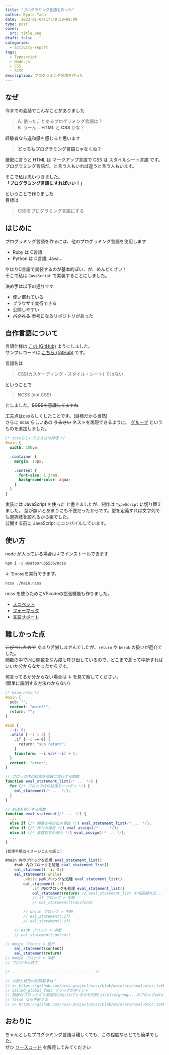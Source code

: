 ```yaml
---
title: "プログラミング言語を作った"
author: Ryuto Tada
date:  2023-01-07T17:49:59+09:00
type: post
cover:
  src: title.png
draft: false
categories:
  - activity-report
tags:
  - Typescript
  - Node.js
  - CSS
  - SCSS
description: プログラミング言語を作った
---
```


## なぜ
今までの会話でこんなことがありました
> A. 使ったことあるプログラミング言語は？  
> B. うーん... **HTML** と **CSS** かな？  

経験者なら違和感を感じると思います  
> **どっちもプログラミング言語じゃなくね？**

厳密に言うと  HTML は マークアップ言語で CSS は スタイルシート言語 です。  
プログラミング言語だ、と言う人もいれば違うと言う人もいます。  

そこで私は思いつきました。  
**「プログラミング言語にすればいい！」**

ということで作りました  
目標は
> CSSをプログラミング言語にする


## はじめに
プログラミング言語を作るには、他のプログラミング言語を使用します
- Ruby は C言語
- Python は C言語, Java...

やはりC言語で実装するのが基本的ぽい、が、めんどくさい！  
そこで私は `JavaScript` で実装することにしました。

決め手は以下の通りです
- 使い慣れている
- ブラウザで実行できる
- 公開しやすい
- ~~パクれる~~ 参考になるリポジトリがあった

## 自作言語について
言語仕様は [この (GitHub)](https://github.com/ncss-project/ncss#how-to-write-ncss) ようにしました。  
サンプルコードは [こちら (GitHub)](https://github.com/ncss-project/ncss/blob/main/main.ncss) です。

言語名は  
> CSS(カスケーディング・スタイル・シート) ではない

ということで
> NCSS (not CSS)

としました。~~SCSSを意識してますね~~  

工夫点はcssらしくしたことです。(目標だから当然)  
さらに scss らしいあの ~~うるさい~~ ネストを再現できるように、
[グループ](https://github.com/ncss-project/ncss#group) というものを追加しました。
```scss
/* scssらしいうるささの再現 */
#main {
  width: 100vw;

  .container {
    margin: 10px;

    .content {
      font-size: 1.2rem;
      background-color: aqua;
    }
  }
}
```

実装には JavaScript を使った と書きましたが、制作は `TypeScript` に切り替えました。
型が無いとあまりにも不便だったからです。型を定義すれば文字列でも選択肢を絞れるから楽でした。  
公開する前に JavaScript にコンパイルしています。


## 使い方
node が入っている場合は↓でインストールできます
```zsh
npm i -g @satooru65536/ncss
```
↓ でncssを実行できます。
```zsh
ncss ./main.ncss
```

ncss を使うためにVScodeの拡張機能も作りました。
- [スニペット](https://marketplace.visualstudio.com/items?itemName=SatooRu65536.ncss-snippets)
- [フォーマッタ](https://marketplace.visualstudio.com/items?itemName=SatooRu65536.ncss-formatter)
- [言語サポート](https://marketplace.visualstudio.com/items?itemName=SatooRu65536.ncss-support)

## 難しかった点
~~こぴぺしたので~~ あまり苦労しませんでしたが、`return` や `berak` の扱いが厄介でした。  
関数の中で同じ関数をなん度も呼び出しているので、どこまで遡って中断すればいいか分からなかったからです。

何言ってるか分からない場合は ↓ を見て察してください。  
(簡単に説明する方法わからない)
```scss
/* mian.ncss */
#main {
  sub: "";
  content: "main!!";
  return: "";
}

#sub {
  --i: 0;
  .while [--i < 3] {
    .if [--i == 0] {
      return: "sub return";
    }
    transform: --i var(--i) + 1;
  }
  content: "error";
}
```
```js
// ブロック内の処理を順番に実行する関数
function eval_statement_list(/* ... */) {
  for (/* ブロック内の処理を一つずつ */) {
    eal_statement(/* ... */);
  }
}

// 処理を実行する関数
function eval_statement(/* ... */) {
  ...
  else if (/* 関数を呼び出す場合 */) eval_statement_list(/* ... */);
  else if (/* 代入の場合 */) eval_assign(/* ... */);
  else if (/* 変数宣言の場合 */) eval_assign(/* ... */);
  ...
}
```
```js
[処理手順はイメージこんな感じ]

#main 内のブロックを処理 eval_statement_list()
    #sub 内のブロックを処理 eval_statement_list()
    eal_statement(--i: 0;)
    eal_statement(.while)
        .while 内のブロックを処理 eval_statement_list()
        eal_statement(.if)
            .if 内のブロックを処理 eval_statement_list()
            eal_statement(return) // eval_statement_list を何回遡れば...？
            // if ブロック > 中断
            // eal_statement(transform)

        // while ブロック > 中断
        // eal_statement(.if)
        // eal_statement(.if)

    // #sub ブロック > 中断
    // eal_statement(content)

// #main ブロック > 続行
    eal_statement(content)
    eal_statement(return)
// #main ブロック > 中断
// プログラム終了

/* ------------------------------------ */

// 中断と続行の判断基準は？
// => https://github.com/ncss-project/ncss/blob/main/src/evaluator.ts#L70
// called_global_func フラッグがポイント
// 関数のブロックから直接呼び出されているかを判断(if/else/group...のブロックはfalse)
// false なら中断する
// => https://github.com/ncss-project/ncss/blob/main/src/evaluator.ts#L78
```

## おわりに
ちゃんとしたプログラミング言語は難しくても、この程度ならとても簡単でした。  
ぜひ [ソースコード](https://github.com/ncss-project/ncss) を解読してみてください
